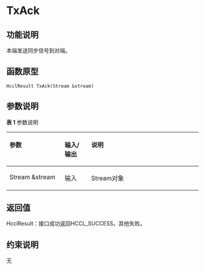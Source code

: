 # TxAck<a name="ZH-CN_TOPIC_0000002031106989"></a>

## 功能说明<a name="zh-cn_topic_0000001956458793_section7374mcpsimp"></a>

本端发送同步信号到对端。

## 函数原型<a name="zh-cn_topic_0000001956458793_section7371mcpsimp"></a>

```
HcclResult TxAck(Stream &stream)
```

## 参数说明<a name="zh-cn_topic_0000001956458793_section7377mcpsimp"></a>

**表 1**  参数说明

<a name="zh-cn_topic_0000001956458793_table7379mcpsimp"></a>
<table><thead align="left"><tr id="zh-cn_topic_0000001956458793_row7386mcpsimp"><th class="cellrowborder" valign="top" width="28.71%" id="mcps1.2.4.1.1"><p id="zh-cn_topic_0000001956458793_p7388mcpsimp"><a name="zh-cn_topic_0000001956458793_p7388mcpsimp"></a><a name="zh-cn_topic_0000001956458793_p7388mcpsimp"></a>参数</p>
</th>
<th class="cellrowborder" valign="top" width="13.86%" id="mcps1.2.4.1.2"><p id="zh-cn_topic_0000001956458793_p7390mcpsimp"><a name="zh-cn_topic_0000001956458793_p7390mcpsimp"></a><a name="zh-cn_topic_0000001956458793_p7390mcpsimp"></a>输入/输出</p>
</th>
<th class="cellrowborder" valign="top" width="57.43000000000001%" id="mcps1.2.4.1.3"><p id="zh-cn_topic_0000001956458793_p7392mcpsimp"><a name="zh-cn_topic_0000001956458793_p7392mcpsimp"></a><a name="zh-cn_topic_0000001956458793_p7392mcpsimp"></a>说明</p>
</th>
</tr>
</thead>
<tbody><tr id="zh-cn_topic_0000001956458793_row7394mcpsimp"><td class="cellrowborder" valign="top" width="28.71%" headers="mcps1.2.4.1.1 "><p id="zh-cn_topic_0000001956458793_p7396mcpsimp"><a name="zh-cn_topic_0000001956458793_p7396mcpsimp"></a><a name="zh-cn_topic_0000001956458793_p7396mcpsimp"></a>Stream &amp;stream</p>
</td>
<td class="cellrowborder" valign="top" width="13.86%" headers="mcps1.2.4.1.2 "><p id="zh-cn_topic_0000001956458793_p7398mcpsimp"><a name="zh-cn_topic_0000001956458793_p7398mcpsimp"></a><a name="zh-cn_topic_0000001956458793_p7398mcpsimp"></a>输入</p>
</td>
<td class="cellrowborder" valign="top" width="57.43000000000001%" headers="mcps1.2.4.1.3 "><p id="zh-cn_topic_0000001956458793_p7400mcpsimp"><a name="zh-cn_topic_0000001956458793_p7400mcpsimp"></a><a name="zh-cn_topic_0000001956458793_p7400mcpsimp"></a>Stream对象</p>
</td>
</tr>
</tbody>
</table>

## 返回值<a name="zh-cn_topic_0000001956458793_section7401mcpsimp"></a>

HcclResult：接口成功返回HCCL\_SUCCESS。其他失败。

## 约束说明<a name="zh-cn_topic_0000001956458793_section7404mcpsimp"></a>

无

